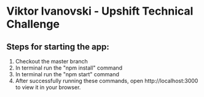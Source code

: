 # Viktor Ivanovski - Upshift Technical Challenge

## Steps for starting the app:
1. Checkout the master branch 
2. In terminal run the "npm install" command
3. In terminal run the "npm start" command
4. After successfully running these commands, open http://localhost:3000 to view it in your browser.
